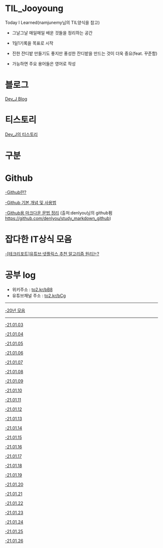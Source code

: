 # TIL_Jooyoung
Today I Learned(namjunemy님의 TIL양식을 참고)

- 그날그날 매일매일 배운 것들을 정리하는 공간

- 1일1기록을 목표로 시작

- 진한 잔디밭 만들기도 좋지만 풍성한 잔디밭을 만드는 것이 더욱 중요(feat. 꾸준함)

- 가능하면 주요 용어들은 영어로 작성
# 블로그
[Dev_J Blog](https://blog.devj.me/)

# 티스토리
[Dev_J의 티스토리](https://cjy324.tistory.com/)

# 구분

# Github

[-Github란?](https://to2.kr/bC9)

[-Github 기본 개념 및 사용법](https://to2.kr/bDa)

[-Github용 마크다운 문법 정리](https://to2.kr/bDd)
(출처:denlyou님의 github펌 https://github.com/denlyou/study_markdown_github)


# 잡다한 IT상식 모음
[-[테크리포트]유튜브·넷플릭스 추천 알고리즘 원리는?](https://to2.kr/bDc)

# 공부 log
- 위키주소 : [to2.kr/bB8](https://to2.kr/bB8)
- 유튜브채널 주소 : [to2.kr/bCg](https://to2.kr/bCg)

<hr>

[-20년 모음](https://github.com/cjy324/TIL_Jooyoung/wiki/%EA%B3%B5%EB%B6%80log(20%EB%85%84-%EB%AA%A8%EC%9D%8C))
<hr>

[-21.01.03](https://github.com/cjy324/TIL_Jooyoung/blob/main/21.01.03)

[-21.01.04](https://github.com/cjy324/TIL_Jooyoung/blob/main/21.01.04)

[-21.01.05](https://github.com/cjy324/TIL_Jooyoung/blob/main/21.01.05)

[-21.01.06](https://github.com/cjy324/TIL_Jooyoung/blob/main/21.01.06)

[-21.01.07](https://github.com/cjy324/TIL_Jooyoung/blob/main/21.01.07)

[-21.01.08](https://github.com/cjy324/TIL_Jooyoung/blob/main/21.01.08)

[-21.01.09](https://github.com/cjy324/TIL_Jooyoung/blob/main/21.01.09)

[-21.01.10](https://github.com/cjy324/TIL_Jooyoung/blob/main/21.01.10)

[-21.01.11](https://github.com/cjy324/TIL_Jooyoung/blob/main/21.01.11)

[-21.01.12](https://github.com/cjy324/TIL_Jooyoung/blob/main/21.01.12)

[-21.01.13](https://github.com/cjy324/TIL_Jooyoung/blob/main/21.01.13)

[-21.01.14](https://github.com/cjy324/TIL_Jooyoung/blob/main/21.01.14)

[-21.01.15](https://github.com/cjy324/TIL_Jooyoung/blob/main/21.01.15)

[-21.01.16](https://github.com/cjy324/TIL_Jooyoung/blob/main/21.01.16)

[-21.01.17](https://github.com/cjy324/TIL_Jooyoung/blob/main/21.01.17)

[-21.01.18](https://github.com/cjy324/TIL_Jooyoung/blob/main/21.01.18)

[-21.01.19](https://github.com/cjy324/TIL_Jooyoung/blob/main/21.01.19)

[-21.01.20](https://github.com/cjy324/TIL_Jooyoung/blob/main/21.01.20)

[-21.01.21](https://github.com/cjy324/TIL_Jooyoung/blob/main/21.01.21)

[-21.01.22](https://github.com/cjy324/TIL_Jooyoung/blob/main/21.01.22)

[-21.01.23](https://github.com/cjy324/TIL_Jooyoung/blob/main/21.01.23)

[-21.01.24](https://github.com/cjy324/TIL_Jooyoung/blob/main/21.01.24)

[-21.01.25](https://github.com/cjy324/TIL_Jooyoung/blob/main/21.01.25)

[-21.01.26](https://github.com/cjy324/TIL_Jooyoung/blob/main/21.01.26)
